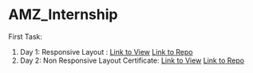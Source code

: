 # AMZ_Internship
First Task:

1. Day 1: Responsive Layout : [Link to View](https://jagrit29.github.io/AMZ_Internship/amz/index.html)
                              [Link to Repo](https://github.com/Jagrit29/AMZ_Internship2)
2. Day 2: Non Responsive Layout Certificate: [Link to View](https://jagrit29.github.io/AMZ_Internship3/index.html)
                                             [Link to Repo](https://github.com/Jagrit29/AMZ_Internship3)
